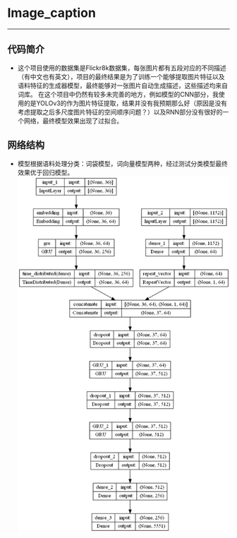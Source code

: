 # Image_caption
***
## 代码简介
* 这个项目使用的数据集是Flickr8k数据集，每张图片都有五段对应的不同描述（有中文也有英文），项目的最终结果是为了训练一个能够提取图片特征以及语料特征的生成器模型，最终能够对一张图片自动生成描述，这些描述均来自词库。
  在这个项目中仍然有较多未完善的地方，例如模型的CNN部分，我使用的是YOLOv3的作为图片特征提取，结果并没有我预期那么好（原因是没有考虑提取之后多尺度图片特征的空间顺序问题？）以及RNN部分没有很好的一个网络，最终模型效果出现了过拟合。
## 网络结构
* 模型根据语料处理分类：词袋模型，词向量模型两种，经过测试分类模型最终效果优于回归模型。
![词袋模型](img/bw_model.png)
